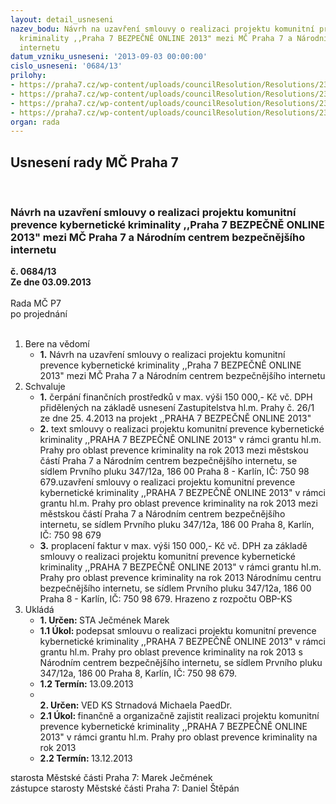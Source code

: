 ```yaml
---
layout: detail_usneseni
nazev_bodu: Návrh na uzavření smlouvy o realizaci projektu komunitní prevence kybernetické
  kriminality ,,Praha 7 BEZPEČNĚ ONLINE 2013" mezi MČ Praha 7 a Národním centrem bezpečnějšího
  internetu
datum_vzniku_usneseni: '2013-09-03 00:00:00'
cislo_usneseni: '0684/13'
prilohy:
- https://praha7.cz/wp-content/uploads/councilResolution/Resolutions/23697/46-13-smlouva_s_safer_internetem_2013.doc
- https://praha7.cz/wp-content/uploads/councilResolution/Resolutions/23697/46-13-p%c5%99%c3%adloha.doc
- https://praha7.cz/wp-content/uploads/councilResolution/Resolutions/23697/46-13-v%c3%bdpis_z_rejst%c5%99%c3%adku_-_bezpe%c4%8dn%c4%9b_online.pdf
- https://praha7.cz/wp-content/uploads/councilResolution/Resolutions/23697/46-13-zastupitelstvop_bezpe%c4%8dn%c4%9b_online.pdf
organ: rada
---
```

<div id="ucUsn_pList" class="usn">
	<span><h2>Usnesení rady MČ Praha 7 </h2>
<br></span><div class="standBody">
<span><h3>Návrh na uzavření smlouvy o realizaci projektu komunitní prevence kybernetické kriminality ,,Praha 7 BEZPEČNĚ ONLINE 2013" mezi MČ Praha 7 a Národním centrem bezpečnějšího internetu</h3></span><div class="center">
		<strong>č. 0684/13</strong><br>
	</div>
<div class="center">
		<strong>Ze dne 03.09.2013</strong><br><br>
	</div>Rada MČ P7<br> po projednání<br><br><ol>
<li>Bere na vědomí<ul><li>
<strong>1.</strong> Návrh na uzavření smlouvy o realizaci projektu komunitní prevence kybernetické kriminality ,,Praha 7 BEZPEČNĚ ONLINE 2013" mezi MČ Praha 7 a Národním centrem bezpečnějšího internetu</li></ul>
</li>
<li>Schvaluje<ul>
<li>
<strong>1.</strong> čerpání finančních prostředků v max. výši 150 000,- Kč vč. DPH přidělených na základě usnesení Zastupitelstva hl.m. Prahy č. 26/1 ze dne 25. 4.2013 na projekt ,,PRAHA 7 BEZPEČNĚ ONLINE 2013" </li>
<li>
<strong>2.</strong> text smlouvy o realizaci projektu komunitní prevence kybernetické kriminality ,,PRAHA 7 BEZPEČNĚ ONLINE 2013" v rámci grantu hl.m. Prahy pro oblast prevence kriminality na rok 2013 mezi městskou částí Praha 7 a Národním centrem bezpečnějšího internetu, se sídlem Prvního pluku 347/12a, 186 00 Praha 8 - Karlín, IČ: 750 98 679.uzavření smlouvy o realizaci projektu komunitní prevence kybernetické kriminality ,,PRAHA 7 BEZPEČNĚ ONLINE 2013" v rámci grantu hl.m. Prahy pro oblast prevence kriminality na rok 2013 mezi městskou částí Praha 7 a Národním centrem bezpečnějšího internetu, se sídlem Prvního pluku 347/12a, 186 00 Praha 8, Karlín, IČ: 750 98 679</li>
<li>
<strong>3.</strong> proplacení faktur v max. výši 150 000,- Kč vč. DPH za základě smlouvy o realizaci projektu komunitní prevence kybernetické kriminality ,,PRAHA 7 BEZPEČNĚ ONLINE 2013" v rámci grantu hl.m. Prahy pro oblast prevence kriminality na rok 2013  Národnímu centru bezpečnějšího internetu, se sídlem Prvního pluku 347/12a, 186 00 Praha 8 - Karlín, IČ: 750 98 679. Hrazeno z rozpočtu OBP-KS</li>
</ul>
</li>
<li>Ukládá<ul>
<li>
<strong>1. Určen: </strong>STA Ječmének Marek</li>
<li>
<strong>1.1 Úkol: </strong>podepsat smlouvu o realizaci projektu komunitní prevence kybernetické kriminality ,,PRAHA 7 BEZPEČNĚ ONLINE 2013" v rámci grantu hl.m. Prahy pro oblast prevence kriminality na rok 2013 s Národním centrem  bezpečnějšího internetu, se sídlem Prvního pluku 347/12a, 186 00 Praha 8, Karlín, IČ: 750 98 679. </li>
<li>
<strong>1.2 Termín: </strong>13.09.2013</li>
<li>
<strong><br>2. Určen: </strong>VED KS Strnadová Michaela PaedDr.</li>
<li>
<strong>2.1 Úkol: </strong>finančně a organizačně zajistit realizaci projektu komunitní prevence kybernetické kriminality ,,PRAHA 7 BEZPEČNĚ ONLINE 2013" v rámci grantu hl.m. Prahy pro oblast prevence kriminality na rok 2013</li>
<li>
<strong>2.2 Termín: </strong>13.12.2013</li>
</ul>
</li>
</ol>starosta Městské části Praha 7: Marek Ječmének<br>zástupce starosty Městské části Praha 7: Daniel Štěpán 
</div>
</div>